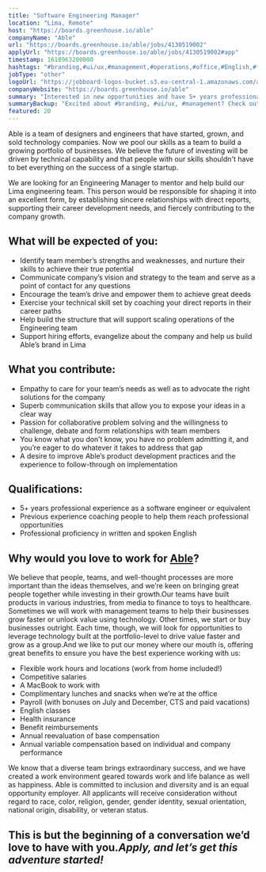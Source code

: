 ```yaml
---
title: "Software Engineering Manager"
location: "Lima, Remote"
host: "https://boards.greenhouse.io/able"
companyName: "Able"
url: "https://boards.greenhouse.io/able/jobs/4130519002"
applyUrl: "https://boards.greenhouse.io/able/jobs/4130519002#app"
timestamp: 1618963200000
hashtags: "#branding,#ui/ux,#management,#operations,#office,#English,#finance"
jobType: "other"
logoUrl: "https://jobboard-logos-bucket.s3.eu-central-1.amazonaws.com/able"
companyWebsite: "https://boards.greenhouse.io/able"
summary: "Interested in new opportunities and have 5+ years professional experience as a software engineer or equivalent? Able has a job opening for a software engineering manager."
summaryBackup: "Excited about #branding, #ui/ux, #management? Check out this job post!"
featured: 20
---
```


Able is a team of designers and engineers that have started, grown, and sold technology companies. Now we pool our skills as a team to build a growing portfolio of businesses. We believe the future of investing will be driven by technical capability and that people with our skills shouldn't have to bet everything on the success of a single startup.

We are looking for an Engineering Manager to mentor and help build our Lima engineering team. This person would be responsible for shaping it into an excellent form, by establishing sincere relationships with direct reports, supporting their career development needs, and fiercely contributing to the company growth.

## What will be expected of you:

*   Identify team member’s strengths and weaknesses, and nurture their skills to achieve their true potential
*   Communicate company’s vision and strategy to the team and serve as a point of contact for any questions
*   Encourage the team’s drive and empower them to achieve great deeds
*   Exercise your technical skill set by coaching your direct reports in their career paths
*   Help build the structure that will support scaling operations of the Engineering team
*   Support hiring efforts, evangelize about the company and help us build Able’s brand in Lima

## What you contribute:

*   Empathy to care for your team’s needs as well as to advocate the right solutions for the company
*   Superb communication skills that allow you to expose your ideas in a clear way
*   Passion for collaborative problem solving and the willingness to challenge, debate and form relationships with team members
*   You know what you don’t know, you have no problem admitting it, and you’re eager to do whatever it takes to address that gap
*   A desire to improve Able’s product development practices and the experience to follow-through on implementation

## Qualifications:

*   5+ years professional experience as a software engineer or equivalent
*   Previous experience coaching people to help them reach professional opportunities
*   Professional proficiency in written and spoken English

## **Why would you love to work for [Able](https://able.co/)?**

We believe that people, teams, and well-thought processes are more important than the ideas themselves, and we’re keen on bringing great people together while investing in their growth.Our teams have built products in various industries, from media to finance to toys to healthcare. Sometimes we will work with management teams to help their businesses grow faster or unlock value using technology. Other times, we start or buy businesses outright. Each time, though, we will look for opportunities to leverage technology built at the portfolio-level to drive value faster and grow as a group.And we like to put our money where our mouth is, offering great benefits to ensure you have the best experience working with us:

*   Flexible work hours and locations (work from home included!)
*   Competitive salaries
*   A MacBook to work with
*   Complimentary lunches and snacks when we’re at the office
*   Payroll (with bonuses on July and December, CTS and paid vacations)
*   English classes
*   Health insurance
*   Benefit reimbursements
*   Annual reevaluation of base compensation
*   Annual variable compensation based on individual and company performance

We know that a diverse team brings extraordinary success, and we have created a work environment geared towards work and life balance as well as happiness. Able is committed to inclusion and diversity and is an equal opportunity employer. All applicants will receive consideration without regard to race, color, religion, gender, gender identity, sexual orientation, national origin, disability, or veteran status.

## This is but the beginning of a conversation we’d love to have with you._Apply, and let’s get this adventure started!_

